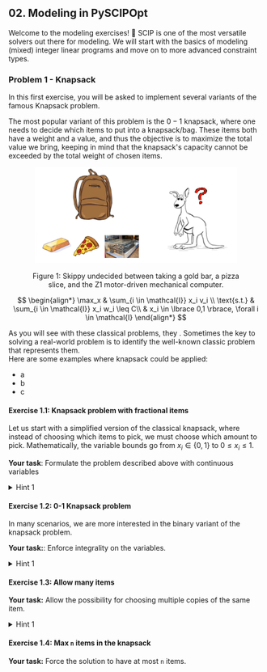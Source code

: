 ## 02. Modeling in PySCIPOpt

Welcome to the modeling exercises! 🚀 SCIP is one of the most versatile solvers out there for modeling. 
We will start with the basics of modeling (mixed) integer linear programs and move on to more advanced constraint types.

### Problem 1 - Knapsack 

In this first exercise, you will be asked to implement several variants of the famous Knapsack problem.

The most popular variant of this problem is the $0-1$ knapsack, where one needs to decide which items to put into a knapsack/bag.
These items both have a weight and a value, and thus the objective is to maximize the total value we bring, keeping in mind
that the knapsack's capacity cannot be exceeded by the total weight of chosen items.

<figure>
<p align="center">
<img src="skippy_knapsack.png" alt="drawing" width="400"/>
<figcaption align="center">Figure 1: Skippy undecided between taking a gold bar, a pizza slice, and the Z1 motor-driven mechanical computer.</figcaption>
</figure>

$$
\begin{align*}
\max_x      & \sum_{i \in \mathcal{I}} x_i v_i \\
\text{s.t.} & \sum_{i \in \mathcal{I}} x_i w_i \leq C\\
            & x_i \in \lbrace 0,1 \rbrace, \forall i \in \mathcal{I} 
\end{align*}
$$

As you will see with these classical problems, they . 
Sometimes the key to solving a real-world problem is to identify the well-known classic problem that represents them.  
Here are some examples where knapsack could be applied:
- a
- b
- c

#### Exercise 1.1: Knapsack problem with fractional items
Let us start with a simplified version of the classical knapsack, where instead of choosing which items to pick, we must choose which amount to pick.
Mathematically, the variable bounds go from $x_i \in \lbrace 0,1 \rbrace$ to $0 \leq x_i \leq 1$.

**Your task**: Formulate the problem described above with continuous variables 

<details>
    <summary>Hint 1</summary>
    The variable bounds can be set during variable creation with the options <code>lb</code> and <code>ub</code>, for lower bound and upper bound, respectively.
</details>

#### Exercise 1.2: 0-1 Knapsack problem
In many scenarios, we are more interested in the binary variant of the knapsack problem.

**Your task:**: Enforce integrality on the variables.

<details>
    <summary>Hint 1</summary>
    You can set the variable type during variable creation with the <code>vtype</code> option.
</details>

#### Exercise 1.3: Allow many items
**Your task:** Allow the possibility for choosing multiple copies of the same item.

<details>
    <summary>Hint 1</summary>
    Instead of the variables being binary, they can just be integer.
</details>

#### Exercise 1.4: Max `n` items in the knapsack
**Your task:** Force the solution to have at most `n` items.